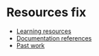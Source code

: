 # Resources fix

- [Learning resources](learning-resources.md)
- [Documentation references](doc-references.md)
- [Past work](past-work.md)
